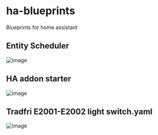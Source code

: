 # ha-blueprints
Blueprints for home assistant

## Entity Scheduler
![image](https://github.com/user-attachments/assets/90684c03-9d74-4ec6-abd1-aa7a3e4bea95)


## HA addon starter
![image](https://github.com/user-attachments/assets/f2b2a918-f3e4-4e6d-97e9-138bfb3e9bc4)

## Tradfri E2001-E2002 light switch.yaml
![image](https://github.com/user-attachments/assets/571e7b0d-d740-4120-98ca-0eb435cbaab5)

